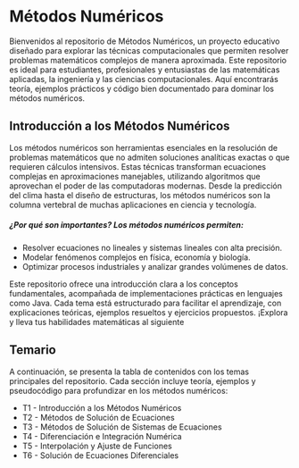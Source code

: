 # Métodos Numéricos

Bienvenidos al repositorio de Métodos Numéricos, un proyecto educativo diseñado para explorar las técnicas computacionales que permiten resolver problemas matemáticos complejos de manera aproximada. Este repositorio es ideal para estudiantes, profesionales y entusiastas de las matemáticas aplicadas, la ingeniería y las ciencias computacionales. Aquí encontrarás teoría, ejemplos prácticos y código bien documentado para dominar los métodos numéricos.

## Introducción a los Métodos Numéricos
Los métodos numéricos son herramientas esenciales en la resolución de problemas matemáticos que no admiten soluciones analíticas exactas o que requieren cálculos intensivos. Estas técnicas transforman ecuaciones complejas en aproximaciones manejables, utilizando algoritmos que aprovechan el poder de las computadoras modernas. Desde la predicción del clima hasta el diseño de estructuras, los métodos numéricos son la columna vertebral de muchas aplicaciones en ciencia y tecnología.
##### ¿Por qué son importantes? Los métodos numéricos permiten:

- Resolver ecuaciones no lineales y sistemas lineales con alta precisión.
- Modelar fenómenos complejos en física, economía y biología.
- Optimizar procesos industriales y analizar grandes volúmenes de datos.

Este repositorio ofrece una introducción clara a los conceptos fundamentales, acompañada de implementaciones prácticas en lenguajes como Java. Cada tema está estructurado para facilitar el aprendizaje, con explicaciones teóricas, ejemplos resueltos y ejercicios propuestos. ¡Explora y lleva tus habilidades matemáticas al siguiente 

## Temario
A continuación, se presenta la tabla de contenidos con los temas principales del repositorio. Cada sección incluye teoría, ejemplos y pseudocódigo para profundizar en los métodos numéricos:

- T1 - Introducción a los Métodos Numéricos
- T2 - Métodos de Solución de Ecuaciones
- T3 - Métodos de Solución de Sistemas de Ecuaciones 
- T4 - Diferenciación e Integración Numérica
- T5 - Interpolación y Ajuste de Funciones
- T6 - Solución de Ecuaciones Diferenciales
